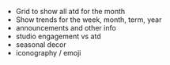- Grid to show all atd for the month
- Show trends for the week, month, term, year
- announcements and other info
- studio engagement vs atd
- seasonal decor
- iconography / emoji